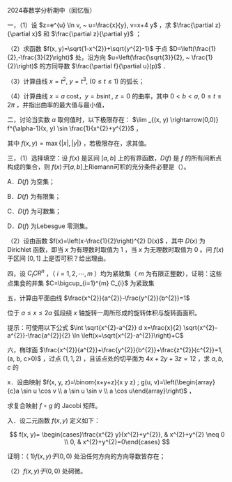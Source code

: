 2024春数学分析期中（回忆版）

一，（1）设 $z=e^{u} \ln v, ~ u=\frac{x}{y}, v=x+4 y$ ，求 $\frac{\partial z}{\partial x}$ 和 $\frac{\partial z}{\partial y}$ ；

（2）求函数 $f(x, y)=\sqrt{1-x^{2}}+\sqrt{y^{2}-1}$ 于点 $D=\left(\frac{1}{2},-\frac{3}{2}\right)$ 处，沿方向 $u=\left(\frac{\sqrt{3}}{2}, ~ \frac{1}{2}\right)$ 的方同导数 $\frac{\partial f}{\partial u}(p)$ ．

（3）计算曲线 $x=t^{2}, ~ y=t^{3}, ~(0 \leqslant t \leqslant 1)$ 的弧长；

（4）计算曲线 $x=a$ cost，$y=b \operatorname{sint}, ~ z=0$ 的曲率，其中 $0<b<a, ~ 0 \leqslant t \leqslant 2 \pi$ ，并指出曲率的最大值与最小值，

二，讨论当实数 $\alpha$ 取何值时，以下极限存在： $\lim _{(x, y) \rightarrow(0,0)} f^{\alpha-1}(x, y) \sin \frac{1}{x^{2}+y^{2}}$ ，

其中 $f(x, y)=\max \{|x|,|y|\}$ ，若极限存在，求其值。

三，（1）选择填空：设 $f(x)$ 是区间 $[a, b]$ 上的有界函数，$D(f)$ 是 $f$ 的所有间断点构成的集合，则 $f(x) 于[a, b]$上Riemann可积的充分条件必要是（）。

A．$D(f)$ 为空集；

B．$D(f)$ 为有限集；

C．$D(f)$ 为可数集；

D．$D(f)$ 为Lebesgue 零测集。

（2）设由函数 $f(x)=\left(x-\frac{1}{2}\right)^{2} D(x)$ ，其中 $D(x)$ 为 Dirichlet 函数，即当 $x$ 为有理数时取值为 1 ，当 $x$ 为无理数时取值为 0 。问 $f(x)$ 于区间 $[0,1]$ 上是否可积？给出理由。

四，设 $C_{i} C R^{n}$ ，（ $i=1,2, \cdots, m$ ）均为紧致集（ $m$ 为有限正整数），证明：这些点集食的并集 $C=\bigcup_{i=1}^{m} C_{i}$ 为紧致集

五，计算由平面曲线 $\frac{x^{2}}{a^{2}}-\frac{y^{2}}{b^{2}}=1$

位于 $a \leqslant x \leqslant 2 a$ 弧段绕 $x$ 轴旋转一周所形成的旋转体积与旋转面面积。

提示：可使用以下公式 $\int \sqrt{x^{2}-a^{2}} d x=\frac{x}{2} \sqrt{x^{2}-a^{2}}-\frac{a^{2}}{2} \ln \left(x+\sqrt{x^{2}-a^{2}}\right)+C$

六，椭球面 $\frac{x^{2}}{a^{2}}+\frac{y^{2}}{b^{2}}+\frac{z^{2}}{c^{2}}=1,(a, b, c>0)$ ，过点 $(1,1,2)$ ，且该点处的切平面为 $4 x+2 y+3 z=12$ ，求 $a, b, c$ 的

x．设由映射 $f(x, y, z)=\binom{x+y+z}{x y z} ; g(u, v)=\left(\begin{array}{c}a \sin u \cos v \\ a \sin u \sin v \\ a \cos u\end{array}\right)$ ，

求复合映射 $f \circ g$ 的 Jacobi 矩阵。

入．设二元函数 $f(x, y)$ 定义如下：

$$
f(x, y)= \begin{cases}\frac{x^{2} y}{x^{2}+y^{2}}, & x^{2}+y^{2} \neq 0 \\ 0, & x^{2}+y^{2}=0\end{cases}
$$

证明：（ 1$) f(x, y) 于(0,0)$ 处沿任何方向的方向导数皆存在；

（2）$f(x, y) 于(0,0)$ 处砢微。

